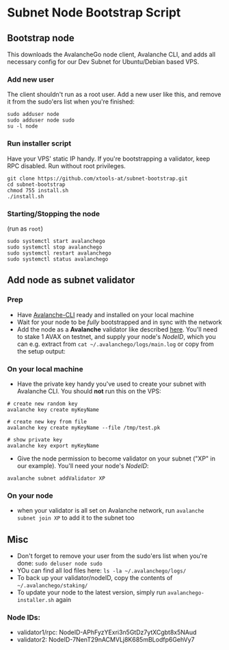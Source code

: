 # Subnet Node Bootstrap Script


## Bootstrap node
This downloads the AvalancheGo node client, Avalanche CLI, and adds all necessary config for our Dev Subnet for Ubuntu/Debian based VPS.

### Add new user
The client shouldn't run as a root user. Add a new user like this, and remove it from the sudo'ers list when you're finished:
```
sudo adduser node
sudo adduser node sudo
su -l node
```

### Run installer script
Have your VPS' static IP handy. If you're bootstrapping a validator, keep RPC disabled. Run without root privileges.
```
git clone https://github.com/xtools-at/subnet-bootstrap.git
cd subnet-bootstrap
chmod 755 install.sh
./install.sh
```

### Starting/Stopping the node
(run as `root`)
```
sudo systemctl start avalanchego
sudo systemctl stop avalanchego
sudo systemctl restart avalanchego
sudo systemctl status avalanchego
```


## Add node as subnet validator
### Prep
- Have [Avalanche-CLI](https://docs.avax.network/subnets/install-avalanche-cli) ready and installed on your local machine
- Wait for your node to be *fully* bootstrapped and in sync with the network
- Add the node as a **Avalanche** validator like described [here](https://docs.avax.network/nodes/validate/add-a-validator#add-a-validator-with-avalanche-wallet). You'll need to stake 1 AVAX on testnet, and supply your node's _NodeID_, which you can e.g. extract from `cat ~/.avalanchego/logs/main.log` or copy from the setup output:

### On your local machine
- Have the private key handy you've used to create your subnet with Avalanche CLI. You should **not** run this on the VPS:
```
# create new random key
avalanche key create myKeyName

# create new key from file
avalanche key create myKeyName --file /tmp/test.pk

# show private key
avalanche key export myKeyName
```
- Give the node permission to become validator on your subnet ("XP" in our example). You'll need your node's _NodeID_:
```
avalanche subnet addValidator XP
```

### On your node
- when your validator is all set on Avalanche network, run `avalanche subnet join XP` to add it to the subnet too


## Misc
- Don't forget to remove your user from the sudo'ers list when you're done: `sudo deluser node sudo`
- YOu can find all lod files here: `ls -la ~/.avalanchego/logs/`
- To back up your validator/nodeID, copy the contents of `~/.avalanchego/staking/`
- To update your node to the latest version, simply run `avalanchego-installer.sh` again

### Node IDs:
- validator1/rpc: NodeID-APhFyzYExri3n5GtDz7ytXCgbt8x5NAud
- validator2: NodeID-7NenT29nACMVLj8K685mBLodfp6GehVy7
